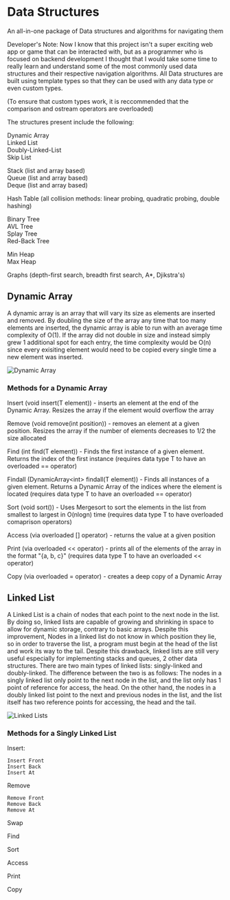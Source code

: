 # Data Structures

 An all-in-one package of Data structures and algorithms for navigating them

 Developer's Note: Now I know that this project isn't a super exciting web app or game that can be interacted with, but as a programmer who is focused on backend development I thought that I would take some time to really learn and understand some of the most commonly used data structures and their respective navigation algorithms. All Data structures are built using template types so that they can be used with any data type or even custom types. 
 
 (To ensure that custom types work, it is reccommended that the comparison and ostream operators are overloaded)
 

 The structures present include the following:

 Dynamic Array<br />
 Linked List<br />
 Doubly-Linked-List<br />
 Skip List<br />

 Stack (list and array based)<br />
 Queue (list and array based)<br />
 Deque (list and array based)<br />

 Hash Table (all collision methods: linear probing, quadratic probing, double hashing)<br />

 Binary Tree<br />
 AVL Tree<br />
 Splay Tree<br />
 Red-Back Tree<br />

 Min Heap<br />
 Max Heap<br />

 Graphs (depth-first search, breadth first search, A*, Djikstra's)<br />

## Dynamic Array

 A dynamic array is an array that will vary its size as elements are inserted and removed. By doubling the size of the array any time that too many elements are inserted, the dynamic array is able to run with an average time complexity of O(1). If the array did not double in size and instead simply grew 1 additional spot for each entry, the time complexity would be O(n) since every exisiting element would need to be copied every single time a new element was inserted.
 
 ![Dynamic Array](https://media.geeksforgeeks.org/wp-content/uploads/dynamicarray.png)

 ### Methods for a Dynamic Array
 
 Insert (void insert(T element)) - inserts an element at the end of the Dynamic Array. Resizes the array if the element would overflow the array

 Remove (void remove(int position)) - removes an element at a given position. Resizes the array if the number of elements decreases to 1/2 the size allocated

 Find (int find(T element)) - Finds the first instance of a given element. Returns the index of the first instance (requires data type T to have an overloaded == operator)

 Findall (DynamicArray\<int> findall(T element)) - Finds all instances of a given element. Returns a Dynamic Array of the indices where the element is located (requires data type T to have an overloaded == operator)

 Sort (void sort()) - Uses Mergesort to sort the elements in the list from smallest to largest in O(nlogn) time (requires data type T to have overloaded comaprison operators)

 Access (via overloaded [] operator) - returns the value at a given position

 Print (via overloaded << operator) - prints all of the elements of the array in the format "{a, b, c}" (requires data type T to have an overloaded << operator)

 Copy (via overloaded = operator) - creates a deep copy of a Dynamic Array

## Linked List

 A Linked List is a chain of nodes that each point to the next node in the list. By doing so, linked lists are capable of growing and shrinking in space to allow for dynamic storage, contrary to basic arrays. Despite this improvement, Nodes in a linked list do not know in which position they lie, so in order to traverse the list, a program must begin at the head of the list and work its way to the tail. Despite this drawback, linked lists are still very useful especially for implementing stacks and queues, 2 other data structures. There are two main types of linked lists: singly-linked and doubly-linked. The difference between the two is as follows: The nodes in a singly linked list only point to the next node in the list, and the list only has 1 point of reference for access, the head. On the other hand, the nodes in a doubly linked list point to the next and previous nodes in the list, and the list itself has two reference points for accessing, the head and the tail.

 ![Linked Lists](https://res.cloudinary.com/practicaldev/image/fetch/s--QTk9XbRm--/c_limit%2Cf_auto%2Cfl_progressive%2Cq_auto%2Cw_880/https://thepracticaldev.s3.amazonaws.com/i/kvnpce96zqdxu73hp6oe.png)

 ### Methods for a Singly Linked List

 Insert:

    Insert Front
    Insert Back
    Insert At

 Remove

    Remove Front
    Remove Back
    Remove At

 Swap

 Find

 Sort

 Access

 Print

 Copy

 
 

